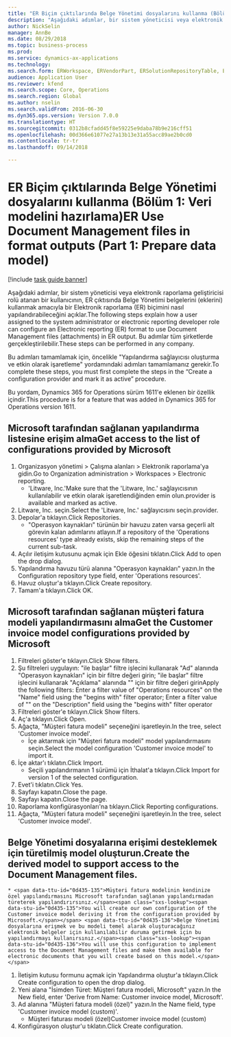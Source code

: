 ```yaml
--- 
title: "ER Biçim çıktılarında Belge Yönetimi dosyalarını kullanma (Bölüm 1 - Veri modelini hazırlama)"
description: "Aşağıdaki adımlar, bir sistem yöneticisi veya elektronik raporlama geliştiricisi rolü atanan bir kullanıcının, ER çıktısında Belge Yönetimi belgelerini (eklerini) kullanmak amacıyla bir Elektronik raporlama (ER) biçimini nasıl yapılandırabileceğini açıklar."
author: NickSelin
manager: AnnBe
ms.date: 08/29/2018
ms.topic: business-process
ms.prod: 
ms.service: dynamics-ax-applications
ms.technology: 
ms.search.form: ERWorkspace, ERVendorPart, ERSolutionRepositoryTable, ERSolutionRepositoryCreateDropDialog, ERSolutionImport,  ERSolutionTable, ERSolutionCreateDropDialog
audience: Application User
ms.reviewer: kfend
ms.search.scope: Core, Operations
ms.search.region: Global
ms.author: nselin
ms.search.validFrom: 2016-06-30
ms.dyn365.ops.version: Version 7.0.0
ms.translationtype: HT
ms.sourcegitcommit: 0312b8cfadd45f8e59225e9daba78b9e216cff51
ms.openlocfilehash: 00d366e61077e27a13b13e31a55acc89ae2b0cd0
ms.contentlocale: tr-tr
ms.lasthandoff: 09/14/2018

---
```

# <a name="er-use-document-management-files-in-format-outputs-part-1-prepare-data-model"></a><span data-ttu-id="0d435-103">ER Biçim çıktılarında Belge Yönetimi dosyalarını kullanma (Bölüm 1: Veri modelini hazırlama)</span><span class="sxs-lookup"><span data-stu-id="0d435-103">ER Use Document Management files in format outputs (Part 1: Prepare data model)</span></span>

[!include [task guide banner](../../includes/task-guide-banner.md)]

<span data-ttu-id="0d435-104">Aşağıdaki adımlar, bir sistem yöneticisi veya elektronik raporlama geliştiricisi rolü atanan bir kullanıcının, ER çıktısında Belge Yönetimi belgelerini (eklerini) kullanmak amacıyla bir Elektronik raporlama (ER) biçimini nasıl yapılandırabileceğini açıklar.</span><span class="sxs-lookup"><span data-stu-id="0d435-104">The following steps explain how a user assigned to the system administrator or electronic reporting developer role can configure an Electronic reporting (ER) format to use Document Management files (attachments) in ER output.</span></span> <span data-ttu-id="0d435-105">Bu adımlar tüm şirketlerde gerçekleştirilebilir.</span><span class="sxs-lookup"><span data-stu-id="0d435-105">These steps can be performed in any company.</span></span>

<span data-ttu-id="0d435-106">Bu adımları tamamlamak için, öncelikle "Yapılandırma sağlayıcısı oluşturma ve etkin olarak işaretleme" yordamındaki adımları tamamlamanız gerekir.</span><span class="sxs-lookup"><span data-stu-id="0d435-106">To complete these steps, you must first complete the steps in the “Create a configuration provider and mark it as active” procedure.</span></span>

<span data-ttu-id="0d435-107">Bu yordam, Dynamics 365 for Operations sürüm 1611'e eklenen bir özellik içindir.</span><span class="sxs-lookup"><span data-stu-id="0d435-107">This procedure is for a feature that was added in Dynamics 365 for Operations version 1611.</span></span>


## <a name="get-access-to-the-list-of-configurations-provided-by-microsoft"></a><span data-ttu-id="0d435-108">Microsoft tarafından sağlanan yapılandırma listesine erişim alma</span><span class="sxs-lookup"><span data-stu-id="0d435-108">Get access to the list of configurations provided by Microsoft</span></span>
1. <span data-ttu-id="0d435-109">Organizasyon yönetimi > Çalışma alanları > Elektronik raporlama'ya gidin.</span><span class="sxs-lookup"><span data-stu-id="0d435-109">Go to Organization administration > Workspaces > Electronic reporting.</span></span>
    * <span data-ttu-id="0d435-110">'Litware, Inc.'</span><span class="sxs-lookup"><span data-stu-id="0d435-110">Make sure that the 'Litware, Inc.'</span></span> <span data-ttu-id="0d435-111">sağlayıcısının kullanılabilir ve etkin olarak işaretlendiğinden emin olun.</span><span class="sxs-lookup"><span data-stu-id="0d435-111">provider is available and marked as active.</span></span>  
2. <span data-ttu-id="0d435-112">Litware, Inc. seçin.</span><span class="sxs-lookup"><span data-stu-id="0d435-112">Select the 'Litware, Inc.'</span></span> <span data-ttu-id="0d435-113">sağlayıcısını seçin.</span><span class="sxs-lookup"><span data-stu-id="0d435-113">provider.</span></span>
3. <span data-ttu-id="0d435-114">Depolar'a tıklayın.</span><span class="sxs-lookup"><span data-stu-id="0d435-114">Click Repositories.</span></span>
    * <span data-ttu-id="0d435-115">"Operasyon kaynakları" türünün bir havuzu zaten varsa geçerli alt görevin kalan adımlarını atlayın.</span><span class="sxs-lookup"><span data-stu-id="0d435-115">If a repository of the 'Operations resources' type already exists, skip the remaining steps of the current sub-task.</span></span>  
4. <span data-ttu-id="0d435-116">Açılır iletişim kutusunu açmak için Ekle öğesini tıklatın.</span><span class="sxs-lookup"><span data-stu-id="0d435-116">Click Add to open the drop dialog.</span></span>
5. <span data-ttu-id="0d435-117">Yapılandırma havuzu türü alanına "Operasyon kaynakları" yazın.</span><span class="sxs-lookup"><span data-stu-id="0d435-117">In the Configuration repository type field, enter 'Operations resources'.</span></span>
6. <span data-ttu-id="0d435-118">Havuz oluştur'a tıklayın.</span><span class="sxs-lookup"><span data-stu-id="0d435-118">Click Create repository.</span></span>
7. <span data-ttu-id="0d435-119">Tamam'a tıklayın.</span><span class="sxs-lookup"><span data-stu-id="0d435-119">Click OK.</span></span>

## <a name="get-the-customer-invoice-model-configurations-provided-by-microsoft"></a><span data-ttu-id="0d435-120">Microsoft tarafından sağlanan müşteri fatura modeli yapılandırmasını alma</span><span class="sxs-lookup"><span data-stu-id="0d435-120">Get the Customer invoice model configurations provided by Microsoft</span></span>
1. <span data-ttu-id="0d435-121">Filtreleri göster'e tıklayın.</span><span class="sxs-lookup"><span data-stu-id="0d435-121">Click Show filters.</span></span>
2. <span data-ttu-id="0d435-122">Şu filtreleri uygulayın: "ile başlar" filtre işlecini kullanarak "Ad" alanında "Operasyon kaynakları" için bir filtre değeri girin; "ile başlar" filtre işlecini kullanarak "Açıklama" alanında "" için bir filtre değeri girin</span><span class="sxs-lookup"><span data-stu-id="0d435-122">Apply the following filters: Enter a filter value of "Operations resources" on the "Name" field using the "begins with" filter operator; Enter a filter value of "" on the "Description" field using the "begins with" filter operator</span></span>
3. <span data-ttu-id="0d435-123">Filtreleri göster'e tıklayın.</span><span class="sxs-lookup"><span data-stu-id="0d435-123">Click Show filters.</span></span>
4. <span data-ttu-id="0d435-124">Aç'a tıklayın.</span><span class="sxs-lookup"><span data-stu-id="0d435-124">Click Open.</span></span>
5. <span data-ttu-id="0d435-125">Ağaçta, "Müşteri fatura modeli" seçeneğini işaretleyin.</span><span class="sxs-lookup"><span data-stu-id="0d435-125">In the tree, select 'Customer invoice model'.</span></span>
    * <span data-ttu-id="0d435-126">İçe aktarmak için "Müşteri fatura modeli" model yapılandırmasını seçin.</span><span class="sxs-lookup"><span data-stu-id="0d435-126">Select the model configuration 'Customer invoice model' to import it.</span></span>  
6. <span data-ttu-id="0d435-127">İçe aktar'ı tıklatın.</span><span class="sxs-lookup"><span data-stu-id="0d435-127">Click Import.</span></span>
    * <span data-ttu-id="0d435-128">Seçili yapılandırmanın 1 sürümü için İthalat'a tıklayın.</span><span class="sxs-lookup"><span data-stu-id="0d435-128">Click Import for version 1 of the selected configuration.</span></span>  
7. <span data-ttu-id="0d435-129">Evet'i tıklatın.</span><span class="sxs-lookup"><span data-stu-id="0d435-129">Click Yes.</span></span>
8. <span data-ttu-id="0d435-130">Sayfayı kapatın.</span><span class="sxs-lookup"><span data-stu-id="0d435-130">Close the page.</span></span>
9. <span data-ttu-id="0d435-131">Sayfayı kapatın.</span><span class="sxs-lookup"><span data-stu-id="0d435-131">Close the page.</span></span>
10. <span data-ttu-id="0d435-132">Raporlama konfigürasyonları'na tıklayın.</span><span class="sxs-lookup"><span data-stu-id="0d435-132">Click Reporting configurations.</span></span>
11. <span data-ttu-id="0d435-133">Ağaçta, "Müşteri fatura modeli" seçeneğini işaretleyin.</span><span class="sxs-lookup"><span data-stu-id="0d435-133">In the tree, select 'Customer invoice model'.</span></span>

## <a name="create-the-derived-model-to-support-access-to-the-document-management-files"></a><span data-ttu-id="0d435-134">Belge Yönetimi dosyalarına erişimi desteklemek için türetilmiş model oluşturun.</span><span class="sxs-lookup"><span data-stu-id="0d435-134">Create the derived model to support access to the Document Management files.</span></span>
    * <span data-ttu-id="0d435-135">Müşteri fatura modelinin kendinize özel yapılandırmasını Microsoft tarafından sağlanan yapılandırmadan türeterek yapılandırırsınız.</span><span class="sxs-lookup"><span data-stu-id="0d435-135">You will create our own configuration of the Customer invoice model deriving it from the configuration provided by Microsoft.</span></span> <span data-ttu-id="0d435-136">Belge Yönetimi dosyalarına erişmek ve bu modeli temel alarak oluşturacağınız elektronik belgeler için kullanılabilir duruma getirmek için bu yapılandırmayı kullanırsınız.</span><span class="sxs-lookup"><span data-stu-id="0d435-136">You will use this configuration to implement access to the Document Management files and make them available for electronic documents that you will create based on this model.</span></span>  
1. <span data-ttu-id="0d435-137">İletişim kutusu formunu açmak için Yapılandırma oluştur'a tıklayın.</span><span class="sxs-lookup"><span data-stu-id="0d435-137">Click Create configuration to open the drop dialog.</span></span>
2. <span data-ttu-id="0d435-138">Yeni alana "İsimden Türet: Müşteri fatura modeli, Microsoft" yazın.</span><span class="sxs-lookup"><span data-stu-id="0d435-138">In the New field, enter 'Derive from Name: Customer invoice model, Microsoft'.</span></span>
3. <span data-ttu-id="0d435-139">Ad alanına "Müşteri fatura modeli (özel)" yazın.</span><span class="sxs-lookup"><span data-stu-id="0d435-139">In the Name field, type 'Customer invoice model (custom)'.</span></span>
    * <span data-ttu-id="0d435-140">Müşteri faturası modeli (özel)</span><span class="sxs-lookup"><span data-stu-id="0d435-140">Customer invoice model (custom)</span></span>  
4. <span data-ttu-id="0d435-141">Konfigürasyon oluştur'u tıklatın.</span><span class="sxs-lookup"><span data-stu-id="0d435-141">Click Create configuration.</span></span>


